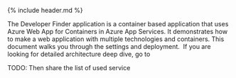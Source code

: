 
{% include header.md %}

The Developer Finder application is a container based application that uses Azure Web App for Containers in Azure App Services. It demonstrates how to make a web application with multiple technologies and containers.  This document walks you through the settings and deployment.  If you are looking for detailed architecture deep dive, go to <insert link to Architecture Deep Dive file>

TODO: Then share the list of used service
